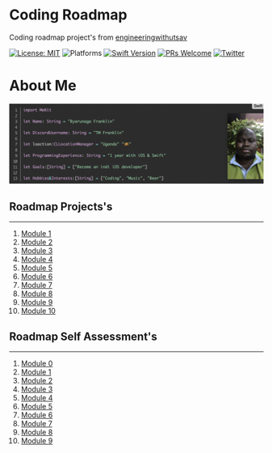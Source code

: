 # Coding Roadmap
Coding roadmap project's from [engineeringwithutsav](https://www.engineeringwithutsav.com/coding-roadmap)

[![License: MIT](https://img.shields.io/badge/License-MIT-yellow.svg)](https://opensource.org/licenses/MIT)
![Platforms](https://img.shields.io/badge/platform-macOS-lightgrey.svg)
[![Swift Version](https://img.shields.io/badge/Swift-5.2-F16D39.svg?style=flat)](https://developer.apple.com/swift)
[![PRs Welcome](https://img.shields.io/badge/PRs-welcome-brightgreen.svg?style=flat-square)](http://makeapullrequest.com)
[![Twitter](https://img.shields.io/badge/twitter-@byaruhaf-blue.svg)](http://twitter.com/byaruhaf)

# About Me
![Profile](Doc/About.jpg)

## Roadmap Projects's
---
1. [Module 1](./Projects/Module_1_String_Manipulation/)
2. [Module 2](./Projects/Module_2_LinkedLists/)
3. [Module 3](./Projects/Module_3_Hashtables/)
4. [Module 4](./Projects/Module_4_Stacks/)
5. [Module 5](./Projects/Module_5_Queues/)
6. [Module 6](./Projects/Module_6_Recursion/)
7. [Module 7](./Projects/Module_7_Binary_Search/)
8. [Module 8](./Projects/Module_8_Trees/)
9. [Module 9](./Projects/Module_9_Graphs/)
10. [Module 10](./Projects/Module_10_Final_Project/)

## Roadmap Self Assessment's
---
1. [Module 0](./Self_Assessment/Module_0_Basics/)
2. [Module 1](./Self_Assessment/Module_1_String_Manipulation/)
3. [Module 2](./Self_Assessment/Module_2_LinkedLists/)
4. [Module 3](./Self_Assessment/Module_3_Hashtables/)
5. [Module 4](./Self_Assessment/Module_4_Stacks/)
6. [Module 5](./Self_Assessment/Module_5_Queues/)
7. [Module 6](./Self_Assessment/Module_6_Recursion/)
8. [Module 7](./Self_Assessment/Module_7_Binary_Search/)
9. [Module 8](./Self_Assessment/Module_8_Trees/)
10. [Module 9](./Self_Assessment/Module_9_Graphs/)
